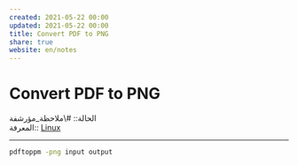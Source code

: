 ```yaml
---  
created: 2021-05-22 00:00  
updated: 2021-05-22 00:00  
title: Convert PDF to PNG  
share: true  
website: en/notes  
---  
```

  
# Convert PDF to PNG  
  
الحالة:: #\ملاحظة_مؤرشفة  
المعرفة:: [Linux](Linux)  
  
---  
  
```bash  
pdftoppm -png input output  
```  
